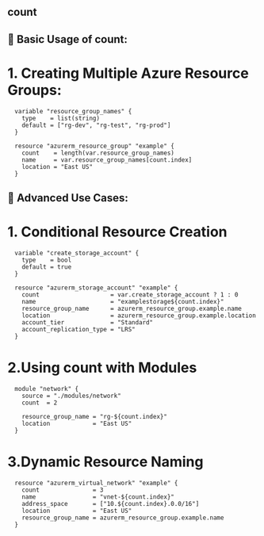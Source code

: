 ## count
## 🔧 Basic Usage of count:
 # 1. Creating Multiple Azure Resource Groups:
      variable "resource_group_names" {
        type    = list(string)
        default = ["rg-dev", "rg-test", "rg-prod"]
      }
      
      resource "azurerm_resource_group" "example" {
        count    = length(var.resource_group_names)
        name     = var.resource_group_names[count.index]
        location = "East US"
      }

## 🧠 Advanced Use Cases:
 # 1. Conditional Resource Creation
      variable "create_storage_account" {
        type    = bool
        default = true
      }
      
      resource "azurerm_storage_account" "example" {
        count                    = var.create_storage_account ? 1 : 0
        name                     = "examplestorage${count.index}"
        resource_group_name      = azurerm_resource_group.example.name
        location                 = azurerm_resource_group.example.location
        account_tier             = "Standard"
        account_replication_type = "LRS"
      }

 # 2.Using count with Modules
      module "network" {
        source = "./modules/network"
        count  = 2
      
        resource_group_name = "rg-${count.index}"
        location            = "East US"
      }

 # 3.Dynamic Resource Naming
      resource "azurerm_virtual_network" "example" {
        count               = 3
        name                = "vnet-${count.index}"
        address_space       = ["10.${count.index}.0.0/16"]
        location            = "East US"
        resource_group_name = azurerm_resource_group.example.name
      }
